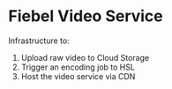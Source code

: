 # Fiebel Video Service
Infrastructure to:
1. Upload raw video to Cloud Storage
2. Trigger an encoding job to HSL
3. Host the video service via CDN

